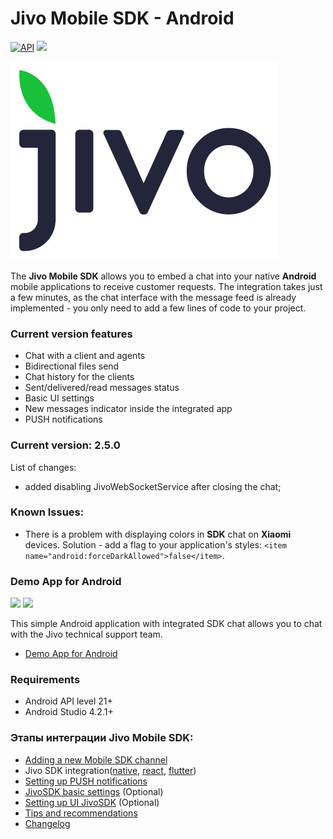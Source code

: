 Jivo Mobile SDK - Android
=========================
<p align="left">
  <a href="https://android-arsenal.com/api?level=21"><img alt="API" src="https://img.shields.io/badge/API-21%2B-brightgreen.svg?style=flat"/></a>
  <a href="https://github.com/JivoChat/JivoSDK-Android/releases"><img src="https://img.shields.io/github/v/release/JivoChat/JivoSDK-Android" /></a>
</p>

![Jivo Logo](./README_en/resources/jivo_logo.svg)

The **Jivo Mobile SDK** allows you to embed a chat into your native **Android** mobile applications to receive customer requests. The integration takes just a few minutes, as the chat interface with the message feed is already implemented - you only need to add a few lines of code to your project.

### Current version features

-   Сhat with a client and agents
-   Bidirectional files send
-   Chat history for the clients
-   Sent/delivered/read messages status
-   Basic UI settings
-   New messages indicator inside the integrated app
-   PUSH notifications

### Current version: 2.5.0

List of changes:

-   added disabling JivoWebSocketService after closing the chat;

### Known Issues:
- There is a problem with displaying colors in **SDK** chat on **Xiaomi** devices. Solution - add a flag to your application's styles:
          `<item name="android:forceDarkAllowed">false</item>`.

### Demo App for Android

<img src="https://user-images.githubusercontent.com/81690520/144190746-278592b3-b704-4f9e-9642-ea40ce60f29c.png" width="300"> <img src="https://user-images.githubusercontent.com/81690520/144189472-f5d4c1fd-ded0-493f-860e-5301980e89c1.png" width="300">


This simple Android application with integrated SDK chat allows you to chat with the Jivo technical support team.

-   [Demo App for Android](https://github.com/JivoChat/JivoSDK-Android/tree/develop/sample)

### Requirements

-   Android API level 21+
-   Android Studio 4.2.1+

### Этапы интеграции Jivo Mobile SDK:

- [Adding a new Mobile SDK channel](./README_en/add_channel.md)
- Jivo SDK integration([native](./README_en/native_setup.md), [react](./README_en/react_setup.md), [flutter](./README_en/flutter_setup.md))
- [Setting up PUSH notifications](./README_en/firebase_notifications_setup.md)
- [JivoSDK basic settings](./README_en/native_api.md) (Optional)
- [Setting up UI JivoSDK](./README_en/ui_setup.md) (Optional)
- [Tips and recommendations](./README_en/recommendations.md)
- [Changelog](./README_en/changelog.md)


















